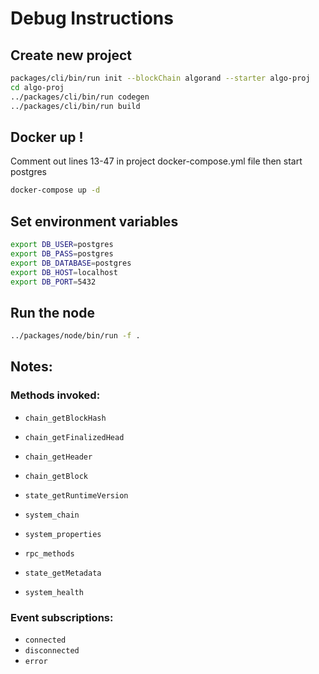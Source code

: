 # Debug Instructions

## Create new project
```bash
packages/cli/bin/run init --blockChain algorand --starter algo-proj
cd algo-proj
../packages/cli/bin/run codegen
../packages/cli/bin/run build
```

## Docker up !
Comment out lines 13-47 in project docker-compose.yml file then start postgres
```bash
docker-compose up -d
```

## Set environment variables
```bash
export DB_USER=postgres
export DB_PASS=postgres
export DB_DATABASE=postgres
export DB_HOST=localhost
export DB_PORT=5432
```

## Run the node
```bash
../packages/node/bin/run -f .
```

## Notes:

### Methods invoked:
- `chain_getBlockHash`
- `chain_getFinalizedHead`
- `chain_getHeader`
- `chain_getBlock`

- `state_getRuntimeVersion`
- `system_chain`
- `system_properties`
- `rpc_methods`
- `state_getMetadata`
- `system_health`

### Event subscriptions:
- `connected`
- `disconnected`
- `error`